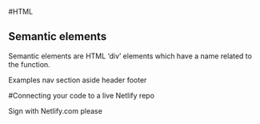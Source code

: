 #HTML
## Semantic elements
Semantic elements are HTML ‘div’ elements which have a name related to the function.


Examples
	nav	
	section
	aside
	header
	footer

#Connecting your code to a live Netlify repo

Sign with Netlify.com please

